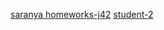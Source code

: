 [saranya homeworks-j42](https://github.com/saranya426/homeworks/tree/main)
[student-2](https://github.com/saranya426/homeworks/tree/main)
